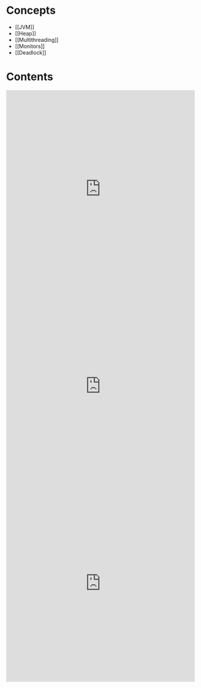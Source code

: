 # Concepts

- [[JVM]]
- [[Heap]]
- [[Multithreading]]
- [[Monitors]]
- [[Deadlock]]

# Contents

<div style="left: 0; width: 100%; height: 0; position: relative; padding-bottom: 104.3454%;"><iframe src="https://link.excalidraw.com/readonly/jOmdcFqw6Z4zDjag79NR" style="top: 0; left: 0; width: 100%; height: 100%; position: absolute; border: 0;" allowfullscreen></iframe></div>


<div style="left: 0; width: 100%; height: 0; position: relative; padding-bottom: 104.3454%;"><iframe src="https://link.excalidraw.com/readonly/1jDsuoTtJhDMqaf8CfkW" style="top: 0; left: 0; width: 100%; height: 100%; position: absolute; border: 0;" allowfullscreen></iframe></div>


<div style="left: 0; width: 100%; height: 0; position: relative; padding-bottom: 104.3454%;"><iframe src="https://link.excalidraw.com/readonly/NsYS7WwL5EYT1QearVmH" style="top: 0; left: 0; width: 100%; height: 100%; position: absolute; border: 0;" allowfullscreen></iframe></div>